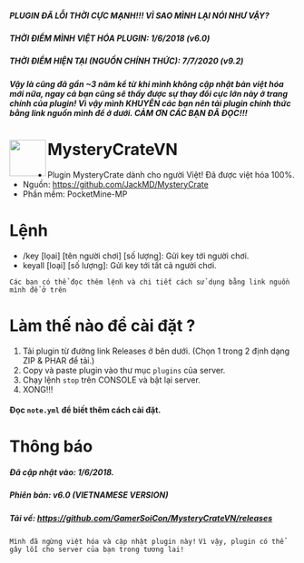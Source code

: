 ##### PLUGIN ĐÃ LỖI THỜI CỰC MẠNH!!! VÌ SAO MÌNH LẠI NÓI NHƯ VẬY?
##### THỜI ĐIỂM MÌNH VIỆT HÓA PLUGIN: 1/6/2018 (v6.0)
##### THỜI ĐIỂM HIỆN TẠI (NGUỒN CHÍNH THỨC): 7/7/2020 (v9.2)
##### Vậy là cũng đã gần ~3 năm kể từ khi mình không cập nhật bản việt hóa mới nữa, ngay cả bạn cũng sẽ thấy được sự thay đổi cực lớn này ở trang chính của plugin! Vì vậy mình KHUYÊN các bạn nên tải plugin chính thức bằng link nguồn mình để ở dưới. CẢM ƠN CÁC BẠN ĐÃ ĐỌC!!!
<h1>MysteryCrateVN<img src="https://proxy.spigotmc.org/5d342a3800c738ecde4fb4faff2e9e4f5570eeec?url=http%3A%2F%2Fs016.radikal.ru%2Fi335%2F1710%2F6a%2F627ed9d10863.gif" height="64" width="64" align="left"></img></h1>

+ Plugin MysteryCrate dành cho người Việt! Đã được việt hóa 100%.
+ Nguồn: https://github.com/JackMD/MysteryCrate
+ Phần mềm: PocketMine-MP

# Lệnh
+ /key [lọai] [tên người chơi] [số lượng]: Gửi key tới người chơi.
+ keyall [loại] [số lượng]: Gửi key tới tất cả người chơi.

``Các bạn có thể đọc thêm lệnh và chi tiết cách sử dụng bằng link nguồn mình để ở trên``

# Làm thế nào để cài đặt ?
1. Tải plugin từ đường link Releases ở bên dưới. (Chọn 1 trong 2 định dạng ZIP & PHAR để tải.)
2. Copy và paste plugin vào thư mục ```plugins``` của server.
3. Chạy lệnh ```stop``` trên CONSOLE và bật lại server.
4. XONG!!!

#### Đọc `note.yml` để biết thêm cách cài đặt.

# Thông báo
##### Đã cập nhật vào: 1/6/2018.
##### Phiên bản: v6.0 (VIETNAMESE VERSION)
##### Tải về: https://github.com/GamerSoiCon/MysteryCrateVN/releases
```Mình đã ngừng việt hóa và cập nhật plugin này!```
```Vì vậy, plugin có thể gây lỗi cho server của bạn trong tương lai!```
